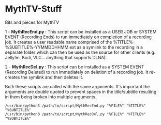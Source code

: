 # MythTV-Stuff
Bits and pieces for MythTV

1 - **MythRecEnd.py** : This script can be installed as a USER JOB or SYSTEM EVENT (Recording Ends) to run immediately on completion of a recording job.  It creates a user readable name comprised of the %TITLE%-%SUBTITLE%-YYMMDDHHMM.ext as a symlink to the recording in a separate folder which can then be used as the source for other clients (e.g. Jellyfin, Kodi, VLC... anything that supports DLNA).

2 - **MythRecDel.py** : This script can be installed as a SYSTEM EVENT (Recording Deleted) to run immediately on deletion of a recording job.  It re-creates the symlink and then deletes it.

Both these scripts are called with the same arguments.  It's important the arguments are double quoted to prevent spaces in the title/subtitle resulting in them being broken into multiple arguments.

```
/usr/bin/python3 /path/to/script/MythRecEnd.py "%FILE%" "%TITLE%" "%SUBTITLE%"
/usr/bin/python3 /path/to/script/MythRecDel.py "%FILE%" "%TITLE%" "%SUBTITLE%"
```
